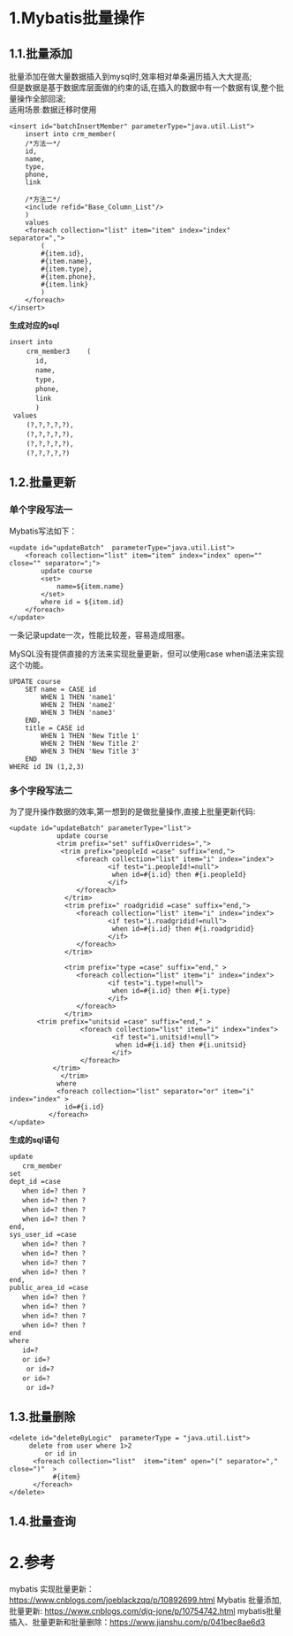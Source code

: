 # 1.Mybatis批量操作

## 1.1.批量添加

批量添加在做大量数据插入到mysql时,效率相对单条遍历插入大大提高;  
但是数据是基于数据库层面做的约束的话,在插入的数据中有一个数据有误,整个批量操作全部回滚;  
适用场景:数据迁移时使用

```
<insert id="batchInsertMember" parameterType="java.util.List">
    insert into crm_member(
    /*方法一*/
    id,
    name,
    type,
    phone,
    link
    
    /*方法二*/
    <include refid="Base_Column_List"/>
    )
    values
    <foreach collection="list" item="item" index="index" separator=",">
        (
        #{item.id},
        #{item.name},
        #{item.type},
        #{item.phone},
        #{item.link}
        )
    </foreach>
</insert>
```

**生成对应的sql**

```
insert into 
 　　crm_member3 　　(
　　　　id, 
　　　　name, 
　　　　type, 
　　　　phone,
　　　　link
　　　　)
 values
 　　(?,?,?,?,?),
 　　(?,?,?,?,?),
 　　(?,?,?,?,?),
 　　(?,?,?,?,?)
```

## 1.2.批量更新
### 单个字段写法一
Mybatis写法如下：

```
<update id="updateBatch"  parameterType="java.util.List">  
    <foreach collection="list" item="item" index="index" open="" close="" separator=";">
        update course
        <set>
            name=${item.name}
        </set>
        where id = ${item.id}
    </foreach>      
</update>
```
一条记录update一次，性能比较差，容易造成阻塞。

MySQL没有提供直接的方法来实现批量更新，但可以使用case when语法来实现这个功能。


```
UPDATE course
    SET name = CASE id 
        WHEN 1 THEN 'name1'
        WHEN 2 THEN 'name2'
        WHEN 3 THEN 'name3'
    END, 
    title = CASE id 
        WHEN 1 THEN 'New Title 1'
        WHEN 2 THEN 'New Title 2'
        WHEN 3 THEN 'New Title 3'
    END
WHERE id IN (1,2,3)
```


### 多个字段写法二
为了提升操作数据的效率,第一想到的是做批量操作,直接上批量更新代码:
```
<update id="updateBatch" parameterType="list">
            update course
            <trim prefix="set" suffixOverrides=",">
             <trim prefix="peopleId =case" suffix="end,">
                 <foreach collection="list" item="i" index="index">
                         <if test="i.peopleId!=null">
                          when id=#{i.id} then #{i.peopleId}
                         </if>
                 </foreach>
              </trim>
              <trim prefix=" roadgridid =case" suffix="end,">
                 <foreach collection="list" item="i" index="index">
                         <if test="i.roadgridid!=null">
                          when id=#{i.id} then #{i.roadgridid}
                         </if>
                 </foreach>
              </trim>
              
              <trim prefix="type =case" suffix="end," >
                 <foreach collection="list" item="i" index="index">
                         <if test="i.type!=null">
                          when id=#{i.id} then #{i.type}
                         </if>
                 </foreach>
              </trim>
       <trim prefix="unitsid =case" suffix="end," >
                  <foreach collection="list" item="i" index="index">
                          <if test="i.unitsid!=null">
                           when id=#{i.id} then #{i.unitsid}
                          </if>
                  </foreach>
           </trim>
             </trim>
            where
            <foreach collection="list" separator="or" item="i" index="index" >
              id=#{i.id}
          </foreach>
</update>
```

**生成的sql语句**

```
update
　　crm_member
set
dept_id =case
　　when id=? then ?
　　when id=? then ?
　　when id=? then ?
　　when id=? then ?
end,
sys_user_id =case
　　when id=? then ?
　　when id=? then ?
　　when id=? then ?
　　when id=? then ?
end,
public_area_id =case
　　when id=? then ?
　　when id=? then ?
　　when id=? then ?
　　when id=? then ?
end
where
　　id=?
　　or id=?
　　 or id=?
　　or id=?
　　 or id=?
```

## 1.3.批量删除

```
<delete id="deleteByLogic"  parameterType = "java.util.List">
     delete from user where 1>2
         or id in
      <foreach collection="list"  item="item" open="(" separator="," close=")"  >
           #{item}
      </foreach>
</delete>
```

## 1.4.批量查询


# 2.参考
mybatis 实现批量更新：https://www.cnblogs.com/joeblackzqq/p/10892699.html
Mybatis 批量添加,批量更新: https://www.cnblogs.com/djq-jone/p/10754742.html
mybatis批量插入、批量更新和批量删除：https://www.jianshu.com/p/041bec8ae6d3

